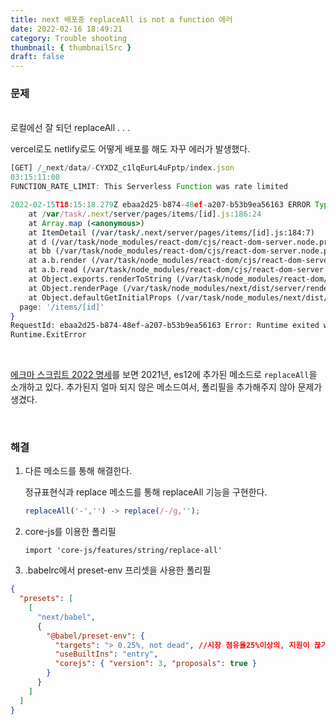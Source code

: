 ```yaml
---
title: next 배포중 replaceAll is not a function 에러
date: 2022-02-16 18:49:21
category: Trouble shooting
thumbnail: { thumbnailSrc }
draft: false
---
```


### 문제

<br>
로컬에선 잘 되던 replaceAll . . .

vercel로도 netlify로도 어떻게 배포를 해도 자꾸 에러가 발생했다.

```jsx
[GET] /_next/data/-CYXDZ_c1lqEurL4uFptp/index.json
03:15:11:00
FUNCTION_RATE_LIMIT: This Serverless Function was rate limited
```

```jsx
2022-02-15T18:15:18.279Z ebaa2d25-b874-48ef-a207-b53b9ea56163 ERROR TypeError: strings[1].replaceAll is not a function
    at /var/task/.next/server/pages/items/[id].js:186:24
    at Array.map (<anonymous>)
    at ItemDetail (/var/task/.next/server/pages/items/[id].js:184:7)
    at d (/var/task/node_modules/react-dom/cjs/react-dom-server.node.production.min.js:33:498)
    at bb (/var/task/node_modules/react-dom/cjs/react-dom-server.node.production.min.js:36:16)
    at a.b.render (/var/task/node_modules/react-dom/cjs/react-dom-server.node.production.min.js:42:43)
    at a.b.read (/var/task/node_modules/react-dom/cjs/react-dom-server.node.production.min.js:41:83)
    at Object.exports.renderToString (/var/task/node_modules/react-dom/cjs/react-dom-server.node.production.min.js:52:138)
    at Object.renderPage (/var/task/node_modules/next/dist/server/render.js:736:46)
    at Object.defaultGetInitialProps (/var/task/node_modules/next/dist/server/render.js:368:51) {
  page: '/items/[id]'
}
RequestId: ebaa2d25-b874-48ef-a207-b53b9ea56163 Error: Runtime exited with error: exit status 1
Runtime.ExitError
```

<br>

[에크마 스크립트 2022 명세](https://tc39.es/ecma262/multipage/#sec-intro)를 보면 2021년, es12에 추가된 메소드로 `replaceAll`을 소개하고 있다. 추가된지 얼마 되지 않은 메소드여서, 폴리필을 추가해주지 않아 문제가 생겼다.

<br>

### 해결

1. 다른 메소드를 통해 해결한다.

   정규표현식과 replace 메소드를 통해 replaceAll 기능을 구현한다.

   ```javascript
   replaceAll('-','') -> replace(/-/g,'');
   ```

2. core-js를 이용한 폴리필

   `import 'core-js/features/string/replace-all'`

3. .babelrc에서 preset-env 프리셋을 사용한 폴리필

```json
{
  "presets": [
    [
      "next/babel",
      {
        "@babel/preset-env": {
          "targets": "> 0.25%, not dead", //시장 점유율25%이상의, 지원이 끊기지 않은 브라우져
          "useBuiltIns": "entry",
          "corejs": { "version": 3, "proposals": true }
        }
      }
    ]
  ]
}
```
